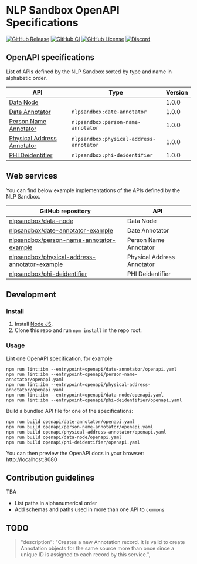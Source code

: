 # NLP Sandbox OpenAPI Specifications

[![GitHub Release](https://img.shields.io/github/release/nlpsandbox/nlpsandbox-schemas.svg?include_prereleases&color=94398d&labelColor=555555&logoColor=ffffff&style=for-the-badge&logo=github)](https://github.com/nlpsandbox/nlpsandbox-schemas/releases)
[![GitHub CI](https://img.shields.io/github/workflow/status/nlpsandbox/nlpsandbox-schemas/ci.svg?color=94398d&labelColor=555555&logoColor=ffffff&style=for-the-badge&logo=github)](https://github.com/nlpsandbox/nlpsandbox-schemas)
[![GitHub License](https://img.shields.io/github/license/nlpsandbox/nlpsandbox-schemas.svg?color=94398d&labelColor=555555&logoColor=ffffff&style=for-the-badge&logo=github)](https://github.com/nlpsandbox/nlpsandbox-schemas)
[![Discord](https://img.shields.io/discord/770484164393828373.svg?color=94398d&labelColor=555555&logoColor=ffffff&style=for-the-badge&label=Discord&logo=discord)](https://discord.gg/Zb4ymtF "Realtime support / chat with the community and the team")

## OpenAPI specifications

List of APIs defined by the NLP Sandbox sorted by type and name in alphabetic
order.

| API | Type | Version |
|---|---|---|
| [Data Node](/openapi/data-node) | | 1.0.0 |
| [Date Annotator](/openapi/date-annotator) | `nlpsandbox:date-annotator` | 1.0.0 |
| [Person Name Annotator](/openapi/person-name-annotator) | `nlpsandbox:person-name-annotator` | 1.0.0 |
| [Physical Address Annotator](/openapi/physical-address-annotator) | `nlpsandbox:physical-address-annotator` | 1.0.0 |
| [PHI Deidentifier](/openapi/phi-deidentifier) | `nlpsandbox:phi-deidentifier` | 1.0.0 |

## Web services

You can find below example implementations of the APIs defined by the NLP Sandbox.

| GitHub repository | API |
|---|---|
| [nlpsandbox/data-node](https://github.com/nlpsandbox/data-node) | Data Node |
| [nlpsandbox/date-annotator-example](https://github.com/nlpsandbox/date-annotator-example) | Date Annotator |
| [nlpsandbox/person-name-annotator-example](https://github.com/nlpsandbox/person-name-annotator-example) | Person Name Annotator |
| [nlpsandbox/physical-address-annotator-example](https://github.com/nlpsandbox/physical-address-annotator-example) | Physical Address Annotator |
| [nlpsandbox/phi-deidentifier](https://github.com/nlpsandbox/phi-deidentifier) | PHI Deidentifier |

## Development

### Install

1. Install [Node JS](https://nodejs.org/).
2. Clone this repo and run `npm install` in the repo root.

### Usage

Lint one OpenAPI specification, for example

    npm run lint:ibm --entrypoint=openapi/date-annotator/openapi.yaml
    npm run lint:ibm --entrypoint=openapi/person-name-annotator/openapi.yaml
    npm run lint:ibm --entrypoint=openapi/physical-address-annotator/openapi.yaml
    npm run lint:ibm --entrypoint=openapi/data-node/openapi.yaml
    npm run lint:ibm --entrypoint=openapi/phi-deidentifier/openapi.yaml

Build a bundled API file for one of the specifications:

    npm run build openapi/date-annotator/openapi.yaml
    npm run build openapi/person-name-annotator/openapi.yaml
    npm run build openapi/physical-address-annotator/openapi.yaml
    npm run build openapi/data-node/openapi.yaml
    npm run build openapi/phi-deidentifier/openapi.yaml

You can then preview the OpenAPI docs in your browser: http://localhost:8080

## Contribution guidelines

TBA

- List paths in alphanumerical order
- Add schemas and paths used in more than one API to `commons`

## TODO

> "description": "Creates a new Annotation record. It is valid to create Annotation objects for the same source more than once since a unique ID is assigned to each record by this service.",

<!-- Definitions -->

[data_node_yaml]: https://nlpsandbox.github.io//nlpsandbox-schemas/data-node/develop/openapi.yaml
[data_node_json]: https://nlpsandbox.github.io//nlpsandbox-schemas/data-node/develop/openapi.json
[data_node_html]: https://nlpsandbox.github.io//nlpsandbox-schemas/data-node/develop/docs/index.html